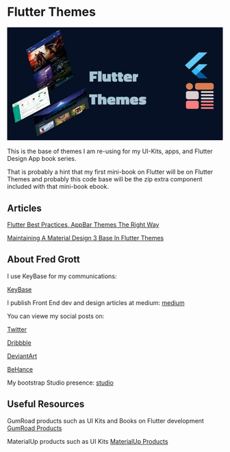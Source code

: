 # Flutter Themes

![image header](./media/repo-image-header.jpg)

This is the base of themes I am re-using for my UI-Kits, apps, and Flutter Design App book series. 

That is probably a hint that my first mini-book on Flutter will 
be on Flutter Themes and probably this code base will be the zip 
extra component included with that mini-book ebook.

## Articles

[Flutter Best Practices, AppBar Themes The Right Way](https://fredgrott.medium.com/flutter-best-practices-appbar-themes-the-right-way-85a19dee1718?sk=28a2d7a3609fe607ccdb5b80cd811528)

[Maintaining A Material Design 3 Base In Flutter Themes](https://fredgrott.medium.com/maintaining-a-material-design-3-base-in-flutter-themes-7b6214cbdbc3?sk=441a9702d1b8ef98d7d9a974f81d1ede)

## About Fred Grott 
I use KeyBase for my communications:

[KeyBase](https://keybase.io/fredgrott)

I publish Front End dev and design articles at medium:
[medium](https://fredgrott.medium.com)

You can viewe my social posts on:

[Twitter](https://twitter.com/fredgrott)

[Dribbble](https://dribbble.com/FredGrott)

[DeviantArt](https://www.deviantart.com/shareme)

[BeHance](https://www.behance.net/gwsfredgrott)

My bootstrap Studio presence:
[studio](https://fredgrott.github.io)


## Useful Resources

GumRoad products such as UI Kits and Books on Flutter development
[GumRoad Products](https://app.gumroad.com/fredgrott)

MaterialUp products such as UI Kits
[MaterialUp Products](https://www.uplabs.com/fred_grott)




